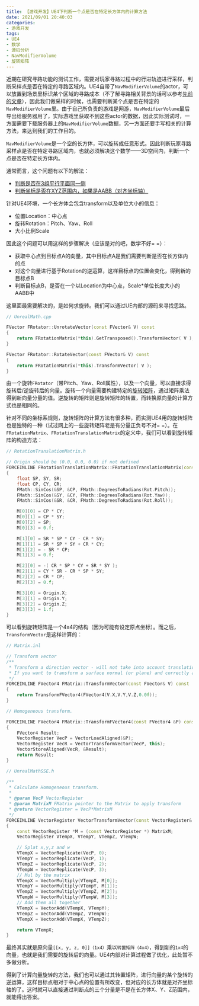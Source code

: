 ```yaml
---
title: 【游戏开发】UE4下判断一个点是否在特定长方体内的计算方法
date: 2021/09/01 20:40:03
categories:
- 游戏开发
tags:
- UE4
- 数学
- 源码分析
- NavModifierVolume
- 旋转矩阵
---
```


近期在研究寻路功能的测试工作，需要对玩家寻路过程中的行进轨迹进行采样，判断采样点是否在特定的寻路区域内。UE4自带了`NavModifierVolume`的actor，可以放置到场景里标识某个区域的寻路成本（不了解寻路相关背景的话可以参考[先前的文章](https://utmhikari.top/2021/08/07/gamedev/recastdemo/)），因此我们做采样的时候，也需要判断某个点是否在特定的`NavModifierVolume`里。由于自己所负责的游戏是网游，`NavModifierVolume`最后导出给服务器用了，实际游戏里获取不到这些actor的数据，因此实际测试时，一方面需要下载服务器上的`NavModifierVolume`数据，另一方面还要手写相关的计算方法，来达到我们的工作目的。

`NavModifierVolume`是一个空的长方体，可以旋转成任意形式。因此判断玩家寻路采样点是否在特定寻路区域内，也就必须解决这个数学——3D空间内，判断一个点是否在特定长方体内。

通常而言，这个问题有以下的解法：

<!-- more -->

- [判断是否在3组平行平面同一侧](https://blog.csdn.net/hit1524468/article/details/79857665)
- [判断坐标是否在XYZ范围内，如果是AABB（对齐坐标轴）](https://developer.mozilla.org/zh-CN/docs/Games/Techniques/3D_collision_detection)

针对UE4环境，一个长方体会包含transform以及单位大小的信息：

- 位置Location：中心点
- 旋转Rotation：Pitch、Yaw、Roll
- 大小比例Scale

因此这个问题可以用这样的步骤解决（应该是对的吧，数学不好= =）：

- 获取中心点到目标点A的向量，其中目标点A是我们需要判断是否在长方体内的点
- 对这个向量进行基于Rotation的逆运算，这样目标点的位置会变化，得到新的目标点B
- 判断目标点B，是否在一个以Location为中心点，Scale*单位长度大小的AABB中

这里面最需要解决的，是如何求旋转。我们可以通过UE内部的源码来寻找思路。

```cpp
// UnrealMath.cpp

FVector FRotator::UnrotateVector(const FVector& V) const
{
    return FRotationMatrix(*this).GetTransposed().TransformVector( V );
}

FVector FRotator::RotateVector(const FVector& V) const
{
    return FRotationMatrix(*this).TransformVector( V );
}
```

由一个旋转`FRotator`（带Pitch、Yaw、Roll属性），以及一个向量，可以直接求得旋转后/逆旋转后的向量。旋转一个向量需要构建特定的[旋转矩阵](https://zh.wikipedia.org/zh-hans/%E6%97%8B%E8%BD%AC%E7%9F%A9%E9%98%B5)，通过矩阵乘法得到新向量分量的值。逆旋转的矩阵则是旋转矩阵的转置，而转换原向量的计算方式也是相同的。

针对不同的坐标系规则，旋转矩阵的计算方法有很多种，而实测UE4用的旋转矩阵也是独特的一种（试过网上的一些旋转矩阵老是有分量正负号不对= =）。在`FRotationMatrix`、`FRotationTranslationMatrix`的定义中，我们可以看到旋转矩阵的构造方法：

```cpp
// RotationTranslationMatrix.h

// Origin should be (0.0, 0.0, 0.0) if not defined
FORCEINLINE FRotationTranslationMatrix::FRotationTranslationMatrix(const FRotator& Rot, const FVector& Origin)
{
    float SP, SY, SR;
    float CP, CY, CR;
    FMath::SinCos(&SP, &CP, FMath::DegreesToRadians(Rot.Pitch));
    FMath::SinCos(&SY, &CY, FMath::DegreesToRadians(Rot.Yaw));
    FMath::SinCos(&SR, &CR, FMath::DegreesToRadians(Rot.Roll));

    M[0][0] = CP * CY;
    M[0][1] = CP * SY;
    M[0][2] = SP;
    M[0][3] = 0.f;

    M[1][0] = SR * SP * CY - CR * SY;
    M[1][1] = SR * SP * SY + CR * CY;
    M[1][2] = - SR * CP;
    M[1][3] = 0.f;

    M[2][0] = -( CR * SP * CY + SR * SY );
    M[2][1] = CY * SR - CR * SP * SY;
    M[2][2] = CR * CP;
    M[2][3] = 0.f;

    M[3][0] = Origin.X;
    M[3][1] = Origin.Y;
    M[3][2] = Origin.Z;
    M[3][3] = 1.f;
}
```

可以看到旋转矩阵是一个4x4的结构（因为可能有设定原点坐标）。而之后，`TransformVector`是这样计算的：

```cpp
// Matrix.inl

// Transform vector
/** 
 * Transform a direction vector - will not take into account translation part of the FMatrix. 
 * If you want to transform a surface normal (or plane) and correctly account for non-uniform scaling you should use TransformByUsingAdjointT.
 */
FORCEINLINE FVector4 FMatrix::TransformVector(const FVector& V) const
{
    return TransformFVector4(FVector4(V.X,V.Y,V.Z,0.0f));
}

// Homogeneous transform.

FORCEINLINE FVector4 FMatrix::TransformFVector4(const FVector4 &P) const
{
    FVector4 Result;
    VectorRegister VecP = VectorLoadAligned(&P);
    VectorRegister VecR = VectorTransformVector(VecP, this);
    VectorStoreAligned(VecR, &Result);
    return Result;
}

// UnrealMathSSE.h

/**
 * Calculate Homogeneous transform.
 *
 * @param VecP VectorRegister 
 * @param MatrixM FMatrix pointer to the Matrix to apply transform
 * @return VectorRegister = VecP*MatrixM
 */
FORCEINLINE VectorRegister VectorTransformVector(const VectorRegister&  VecP,  const void* MatrixM )
{
    const VectorRegister *M = (const VectorRegister *) MatrixM;
    VectorRegister VTempX, VTempY, VTempZ, VTempW;

    // Splat x,y,z and w
    VTempX = VectorReplicate(VecP, 0);
    VTempY = VectorReplicate(VecP, 1);
    VTempZ = VectorReplicate(VecP, 2);
    VTempW = VectorReplicate(VecP, 3);
    // Mul by the matrix
    VTempX = VectorMultiply(VTempX, M[0]);
    VTempY = VectorMultiply(VTempY, M[1]);
    VTempZ = VectorMultiply(VTempZ, M[2]);
    VTempW = VectorMultiply(VTempW, M[3]);
    // Add them all together
    VTempX = VectorAdd(VTempX, VTempY);
    VTempZ = VectorAdd(VTempZ, VTempW);
    VTempX = VectorAdd(VTempX, VTempZ);

    return VTempX;
}
```

最终其实就是原向量`[[x, y, z, 0]]（1x4）`乘以`转置矩阵（4x4）`，得到新的`1x4`的向量，也就是我们需要的旋转后的向量。UE4内部对计算过程做了优化，此处暂不多做分析。

得到了计算向量旋转的方法，我们也可以通过其转置矩阵，进行向量的某个旋转的逆运算，这样目标点相对于中心点的位置有所改变，但对应的长方体就是对齐坐标轴的了。这时就可以直接通过判断点的三个分量是不是在长方体X、Y、Z范围内，就能得出答案。
